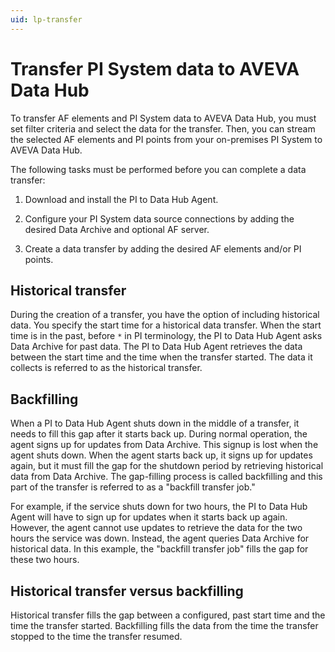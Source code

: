 ```yaml
---
uid: lp-transfer
---
```


# Transfer PI System data to AVEVA Data Hub

To transfer AF elements and PI System data to AVEVA Data Hub, you must set filter criteria and select the data for the transfer. Then, you can stream the selected AF elements and PI points from your on-premises PI System to AVEVA Data Hub.

The following tasks must be performed before you can complete a data transfer:

1. Download and install the PI to Data Hub Agent.

2. Configure your PI System data source connections by adding the desired Data Archive and optional AF server.

3. Create a data transfer by adding the desired AF elements and/or PI points.

## Historical transfer

During the creation of a transfer, you have the option of including historical data. You specify the start time for a historical data transfer. When the start time is in the past, before `*` in PI terminology, the PI to Data Hub Agent asks Data Archive for past data. The PI to Data Hub Agent retrieves the data between the start time and the time when the transfer started. The data it collects is referred to as the historical transfer.

## Backfilling

When a PI to Data Hub Agent shuts down in the middle of a transfer, it needs to fill this gap after it starts back up. During normal operation, the agent signs up for updates from Data Archive. This signup is lost when the agent shuts down. When the agent starts back up, it signs up for updates again, but it must fill the gap for the shutdown period by retrieving historical data from Data Archive. The gap-filling process is called backfilling and this part of the transfer is referred to as a "backfill transfer job."

For example, if the service shuts down for two hours, the PI to Data Hub Agent will have to sign up for updates when it starts back up again. However, the agent cannot use updates to retrieve the data for the two hours the service was down. Instead, the agent queries Data Archive for historical data. In this example, the "backfill transfer job" fills the gap for these two hours.

## Historical transfer versus backfilling

Historical transfer fills the gap between a configured, past start time and the time the transfer started. Backfilling fills the data from the time the transfer stopped to the time the transfer resumed.
